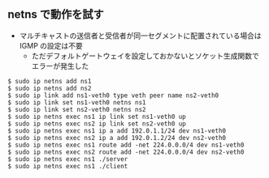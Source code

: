 ## netns で動作を試す
* マルチキャストの送信者と受信者が同一セグメントに配置されている場合は IGMP の設定は不要
  * ただデフォルトゲートウェイを設定しておかないとソケット生成関数でエラーが発生した

```
$ sudo ip netns add ns1
$ sudo ip netns add ns2
$ sudo ip link add ns1-veth0 type veth peer name ns2-veth0
$ sudo ip link set ns1-veth0 netns ns1
$ sudo ip link set ns2-veth0 netns ns2
$ sudo ip netns exec ns1 ip link set ns1-veth0 up
$ sudo ip netns exec ns2 ip link set ns2-veth0 up
$ sudo ip netns exec ns1 ip a add 192.0.1.1/24 dev ns1-veth0 
$ sudo ip netns exec ns2 ip a add 192.0.1.2/24 dev ns2-veth0 
$ sudo ip netns exec ns1 route add -net 224.0.0.0/4 dev ns1-veth0
$ sudo ip netns exec ns2 route add -net 224.0.0.0/4 dev ns2-veth0
$ sudo ip netns exec ns1 ./server
$ sudo ip netns exec ns1 ./client
```
